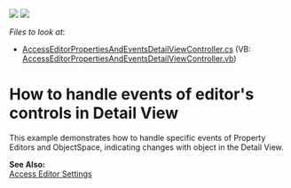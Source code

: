 <!-- default badges list -->
[![](https://img.shields.io/badge/Open_in_DevExpress_Support_Center-FF7200?style=flat-square&logo=DevExpress&logoColor=white)](https://supportcenter.devexpress.com/ticket/details/E449)
[![](https://img.shields.io/badge/📖_How_to_use_DevExpress_Examples-e9f6fc?style=flat-square)](https://docs.devexpress.com/GeneralInformation/403183)
<!-- default badges end -->
<!-- default file list -->
*Files to look at*:

* [AccessEditorPropertiesAndEventsDetailViewController.cs](./CS/WinSample.Module.Win/AccessEditorPropertiesAndEventsDetailViewController.cs) (VB: [AccessEditorPropertiesAndEventsDetailViewController.vb](./VB/WinSample.Module.Win/AccessEditorPropertiesAndEventsDetailViewController.vb))
<!-- default file list end -->
# How to handle events of editor's controls in Detail View


<p>This example demonstrates how to handle specific events of Property Editors and ObjectSpace, indicating changes with object in the Detail View.</p><p><strong>See Also:</strong><br />
<a href="http://documentation.devexpress.com/#Xaf/CustomDocument2729"><u>Access Editor Settings</u></a></p>

<br/>


